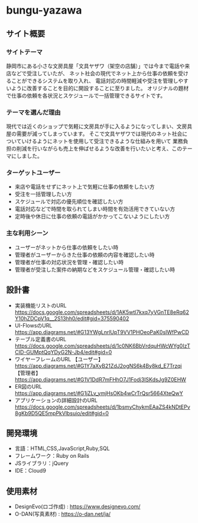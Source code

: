 # bungu-yazawa

## サイト概要
### サイトテーマ
静岡市にある小さな文房具屋「文具ヤザワ（架空の店舗）」では今まで電話や来店などで受注していたが、
ネット社会の現代でネット上から仕事の依頼を受けることができるシステムを取り入れ、
電話対応の時間軽減や受注を管理しやすいように改善することを目的に開設することに至りました。
オリジナルの題材で仕事の依頼を各状況とスケジュールで一括管理できるサイトです。

### テーマを選んだ理由
現代では近くのショップで気軽に文房具が手に入るようになってしまい、文房具屋の需要が減ってしまっています。
そこで文具ヤザワでは現代のネット社会についていけるようにネットを使用して受注できるような仕組みを用いて
業務負担の削減を行いながらも売上を伸ばせるような改善を行いたいと考え、このテーマにしました。

### ターゲットユーザー
- 来店や電話をせずにネット上で気軽に仕事の依頼をしたい方
- 受注を一括管理したい方
- スケジュールで対応の優先順位を確認したい方
- 電話対応などで時間を取られてしまい時間を有効活用できていない方
- 定時後や休日に仕事の依頼の電話がかかってこないようにしたい方

### 主な利用シーン
- ユーザーがネットから仕事の依頼をしたい時
- 管理者がユーザーからきた仕事の依頼の内容を確認したい時
- 管理者が仕事の対応状況を管理・確認したい時
- 管理者が受注した案件の納期などをスケジュール管理・確認したい時

## 設計書
-  実装機能リストのURL
https://docs.google.com/spreadsheets/d/1AK5wtl7kxq7yVGnTE8eRq62Y10hZDCpV1q__2S13hh0/edit#gid=375590402
-  UI-FlowsのURL
https://app.diagrams.net/#G13YWgLnrlUpT9VV1PHOeoPaK0sIWfPwCD
-  テーブル定義書のURL
https://docs.google.com/spreadsheets/d/1c0NK6BbVrdquHWcWYg0IzTCID-GUMptQqYDyG2N-Jb4/edit#gid=0
-  ワイヤーフレームのURL
【ユーザー】https://app.diagrams.net/#G1Y7aXyB21ZdJ2ogNS6k4By8kd_E7Trzqi
【管理者】https://app.diagrams.net/#G1V1DdR7mFHhO7J1Fodj3ISKdsJg9Z0EHW
-  ER図のURL
https://app.diagrams.net/#G1jZLv_ymjHsOKb4wCrTrQsr5664XteQwY
-  アプリケーションの詳細設計のURL
https://docs.google.com/spreadsheets/d/1bsmyChykmEAaZS4kNDtEPv8gKb9D5QE5mpPkVlbsuio/edit#gid=0

## 開発環境
- 言語：HTML,CSS,JavaScript,Ruby,SQL
- フレームワーク：Ruby on Rails
- JSライブラリ：jQuery
- IDE：Cloud9

## 使用素材
- DesignEvo(ロゴ作成) : https://www.designevo.com/
- O-DAN(写真素材) : https://o-dan.net/ja/